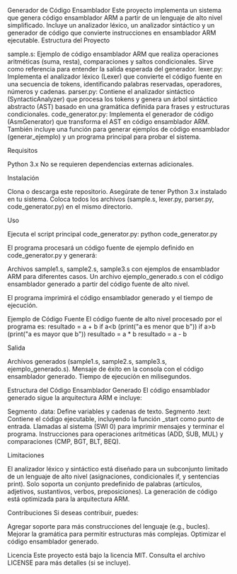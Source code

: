 Generador de Código Ensamblador
Este proyecto implementa un sistema que genera código ensamblador ARM a partir de un lenguaje de alto nivel simplificado. Incluye un analizador léxico, un analizador sintáctico y un generador de código que convierte instrucciones en ensamblador ARM ejecutable.
Estructura del Proyecto

sample.s: Ejemplo de código ensamblador ARM que realiza operaciones aritméticas (suma, resta), comparaciones y saltos condicionales. Sirve como referencia para entender la salida esperada del generador.
lexer.py: Implementa el analizador léxico (Lexer) que convierte el código fuente en una secuencia de tokens, identificando palabras reservadas, operadores, números y cadenas.
parser.py: Contiene el analizador sintáctico (SyntacticAnalyzer) que procesa los tokens y genera un árbol sintáctico abstracto (AST) basado en una gramática definida para frases y estructuras condicionales.
code_generator.py: Implementa el generador de código (AsmGenerator) que transforma el AST en código ensamblador ARM. También incluye una función para generar ejemplos de código ensamblador (generar_ejemplo) y un programa principal para probar el sistema.

Requisitos

Python 3.x
No se requieren dependencias externas adicionales.

Instalación

Clona o descarga este repositorio.
Asegúrate de tener Python 3.x instalado en tu sistema.
Coloca todos los archivos (sample.s, lexer.py, parser.py, code_generator.py) en el mismo directorio.

Uso

Ejecuta el script principal code_generator.py:
python code_generator.py


El programa procesará un código fuente de ejemplo definido en code_generator.py y generará:

Archivos sample1.s, sample2.s, sample3.s con ejemplos de ensamblador ARM para diferentes casos.
Un archivo ejemplo_generado.s con el código ensamblador generado a partir del código fuente de alto nivel.


El programa imprimirá el código ensamblador generado y el tiempo de ejecución.


Ejemplo de Código Fuente
El código fuente de alto nivel procesado por el programa es:
resultado = a + b
if a<b (print("a es menor que b"))
if a>b (print("a es mayor que b"))
resultado = a * b
resultado = a - b

Salida

Archivos generados (sample1.s, sample2.s, sample3.s, ejemplo_generado.s).
Mensaje de éxito en la consola con el código ensamblador generado.
Tiempo de ejecución en milisegundos.

Estructura del Código Ensamblador Generado
El código ensamblador generado sigue la arquitectura ARM e incluye:

Segmento .data: Define variables y cadenas de texto.
Segmento .text: Contiene el código ejecutable, incluyendo la función _start como punto de entrada.
Llamadas al sistema (SWI 0) para imprimir mensajes y terminar el programa.
Instrucciones para operaciones aritméticas (ADD, SUB, MUL) y comparaciones (CMP, BGT, BLT, BEQ).

Limitaciones

El analizador léxico y sintáctico está diseñado para un subconjunto limitado de un lenguaje de alto nivel (asignaciones, condicionales if, y sentencias print).
Solo soporta un conjunto predefinido de palabras (artículos, adjetivos, sustantivos, verbos, preposiciones).
La generación de código está optimizada para la arquitectura ARM.

Contribuciones
Si deseas contribuir, puedes:

Agregar soporte para más construcciones del lenguaje (e.g., bucles).
Mejorar la gramática para permitir estructuras más complejas.
Optimizar el código ensamblador generado.

Licencia
Este proyecto está bajo la licencia MIT. Consulta el archivo LICENSE para más detalles (si se incluye).
